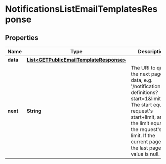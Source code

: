 

# NotificationsListEmailTemplatesResponse


## Properties

| Name | Type | Description | Notes |
|------------ | ------------- | ------------- | -------------|
|**data** | [**List&lt;GETPublicEmailTemplateResponse&gt;**](GETPublicEmailTemplateResponse.md) |  |  [optional] |
|**next** | **String** | The URI to query the next page of data, e.g. &#39;/notification-definitions?start&#x3D;1&amp;limit&#x3D;10&#39;. The start equals request&#39;s start+limit, and the limit equals the request&#39;s limit. If the current page is the last page, this value is null. |  [optional] |



